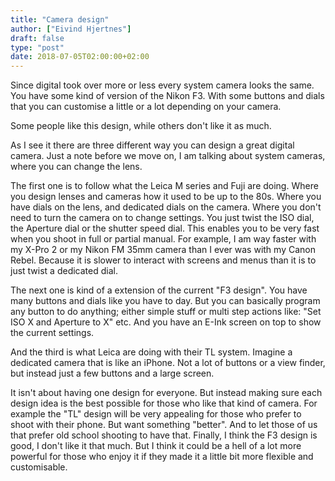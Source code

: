 ```yaml
---
title: "Camera design"
author: ["Eivind Hjertnes"]
draft: false
type: "post"
date: 2018-07-05T02:00:00+02:00
---
```


Since digital took over more or less every system camera looks the same.
You have some kind of version of the Nikon F3. With some buttons and
dials that you can customise a little or a lot depending on your camera.

Some people like this design, while others don't like it as much.

As I see it there are three different way you can design a great digital
camera. Just a note before we move on, I am talking about system
cameras, where you can change the lens.

The first one is to follow what the Leica M series and Fuji are doing.
Where you design lenses and cameras how it used to be up to the 80s.
Where you have dials on the lens, and dedicated dials on the camera.
Where you don't need to turn the camera on to change settings. You just
twist the ISO dial, the Aperture dial or the shutter speed dial. This
enables you to be very fast when you shoot in full or partial manual.
For example, I am way faster with my X-Pro 2 or my Nikon FM 35mm camera
than I ever was with my Canon Rebel. Because it is slower to interact
with screens and menus than it is to just twist a dedicated dial.

The next one is kind of a extension of the current "F3 design". You have
many buttons and dials like you have to day. But you can basically
program any button to do anything; either simple stuff or multi step
actions like: "Set ISO X and Aperture to X" etc. And you have an E-Ink
screen on top to show the current settings.

And the third is what Leica are doing with their TL system. Imagine a
dedicated camera that is like an iPhone. Not a lot of buttons or a view
finder, but instead just a few buttons and a large screen.

It isn't about having one design for everyone. But instead making sure
each design idea is the best possible for those who like that kind of
camera. For example the "TL" design will be very appealing for those who
prefer to shoot with their phone. But want something "better". And to
let those of us that prefer old school shooting to have that. Finally, I
think the F3 design is good, I don't like it that much. But I think it
could be a hell of a lot more powerful for those who enjoy it if they
made it a little bit more flexible and customisable.
